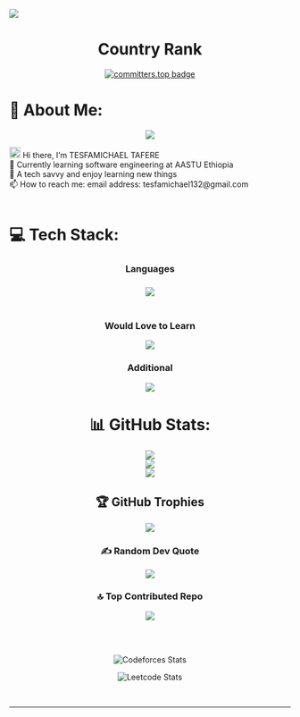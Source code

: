 [![](https://visitcount.itsvg.in/api?id=Tesfamichael12&icon=6&color=0)](https://visitcount.itsvg.in)
<div align="center">


# Country Rank

[![committers.top badge](https://user-badge.committers.top/ethiopia/Tesfamichael12.svg)](https://user-badge.committers.top/ethiopia/Tesfamichael12)

</div>

# 💫 About Me:

<p align="center">
  <a href="https://github.com/Tesfamichae12">
    <img src="https://readme-typing-svg.herokuapp.com/?lines=Passionate%20Coder%20on%20a%20Journey;Front-End%20Developer%20with%20Heart;Learning%20Every%20Step%20of%20the%20Way;1.5%2B%20Years%20of%20Coding%20Experience;Lover%20of%20Creativity%20and%20Growth&center=true&width=500&height=50">
  </a>
</p>

  <img src="https://media.giphy.com/media/hvRJCLFzcasrR4ia7z/giphy.gif" width="20" style>
</h2> Hi there, I’m TESFAMICHAEL TAFERE<br>🌱 Currently learning software engineering at AASTU Ethiopia<br>👀 A tech savvy and enjoy learning new things<br>📫 How to reach me: email address: tesfamichael132@gmail.com 
<br>
<br>

# 💻 Tech Stack:

<div align="center">

</div>

<div align="center">
  <h3>Languages<h3/>

  <a href="https://skillicons.dev">
    <img src="https://skillicons.dev/icons?i=c,cpp,python,html,css,javascript,java,typescript,powershell,matlab,bash,md&perline=8" />
  </a>

<br/>

  <!-- <h3>Frameworks & Libraries<h3/>

  <a href="https://skillicons.dev">
    <img src="https://skillicons.dev/icons?i=react,next,django,express,tailwind,bootstrap,nodejs,jest,firebase,vite,tensorflow,pytorch,&perline=6" />
  </a>

<br/>

  <h3>Tools of Trade </h3>

  <a href="https://skillicons.dev">
    <img src="https://skillicons.dev/icons?i=git,mongodb,mysql,sqlite,postgresql,vite,webpack,postman,regex,remix,&perline=" />
  </a>

  <br/>

<img src='https://github.com/marwin1991/profile-technology-icons/assets/136815194/7e9599e9-0570-4bb6-b17f-676ed589912f' width=45></img>
<img src='https://user-images.githubusercontent.com/25181517/121401671-49102800-c959-11eb-9f6f-74d49a5e1774.png' width=45></img>
<img src='https://upload.wikimedia.org/wikipedia/commons/thumb/2/2b/Kali-dragon-icon.svg/512px-Kali-dragon-icon.svg.png' width=45></img>
<img src='https://encrypted-tbn0.gstatic.com/images?q=tbn:ANd9GcQhbH-UpHQMdmoB1pVQ9L7jH88u6H15isaxQQ&usqp=CAU' width=45></img>
<img src='https://www.kali.org/tools/metasploit-framework/images/metasploit-framework-logo.svg' width=45></img>
<img src='https://www.kali.org/tools/burpsuite/images/burpsuite-logo.svg' width=45></img>
<img src='https://www.kali.org/tools/aircrack-ng/images/aircrack-ng-logo.svg' width=45></img>
<img src='https://www.kali.org/tools/wireshark/images/wireshark-logo.svg' width=45></img>
<img src='https://www.kali.org/tools/hashcat/images/hashcat-logo.svg' width=45></img>
<img src='https://www.kali.org/tools/bettercap/images/bettercap-logo.svg' width=45></img>
<img src='https://www.kali.org/tools/netcat/images/netcat-logo.svg' width=45></img>
<img src='https://www.kali.org/tools/sqlmap/images/sqlmap-logo.svg' width=45></img> -->

<br/>

  <h3>Would Love to Learn </h3>
  <a href="https://skillicons.dev">
    <img src="https://skillicons.dev/icons?i=kubernetes,docker,aws,gcp,azure,rust,ruby,prisma,redis,supabase&perline=" />
  </a>

<br/>

<h3> Additional </h3>
  <a href="https://skillicons.dev">
    <img src="https://skillicons.dev/icons?i=linux,vscode" />
  </a>

<br/>

# 📊 GitHub Stats:

![](https://github-readme-stats.vercel.app/api?username=Tesfamichael12&theme=gotham&hide_border=true&include_all_commits=true&count_private=true)<br/>
![](https://github-readme-streak-stats.herokuapp.com/?user=Tesfamichael12&theme=gotham&hide_border=true)<br/>
![](https://github-readme-stats.vercel.app/api/top-langs/?username=Tesfamichael12&theme=gotham&hide_border=true&include_all_commits=true&count_private=true&layout=compact)

## 🏆 GitHub Trophies

<!-- ![](https://github-profile-trophy.vercel.app/?username=Tesfamichael12&theme=gotham&no-frame=false&no-bg=true&margin-w=4)

[![trophy](https://github-profile-trophy.vercel.app/?username=Tesfamichael12&theme=onedark)](https://github.com/ryo-ma/github-profile-trophy) -->

![](https://github-trophies.vercel.app/?username=Tesfamichael12)

### ✍️ Random Dev Quote

![](https://quotes-github-readme.vercel.app/api?type=horizontal&theme=radical)

### 🔝 Top Contributed Repo

![](https://github-contributor-stats.vercel.app/api?username=Tesfamichael12&limit=5&theme=gotham&combine_all_yearly_contributions=true)

<!-- Proudly created with GPRM ( https://gprm.itsvg.in ) -->

<p align="center" >

</p>

<div align="center">

<br/>
<br/>

![Codeforces Stats](https://codeforces-readme-stats.vercel.app/api/card?username=Meek_12&theme=dark&force_username=true&title_color=ff0000)

![Leetcode Stats](https://leetcard.jacoblin.cool/hopmic?ext=heatmap&theme=dark)

</div>

<br/>

<hr> </hr>
